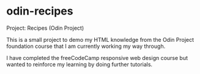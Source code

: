 # odin-recipes
Project: Recipes (Odin Project)

This is a small project to demo my HTML knowledge from the Odin Project foundation course that I am currently working my way through.

I have completed the freeCodeCamp responsive web design course but wanted to reinforce my learning by doing further tutorials. 
